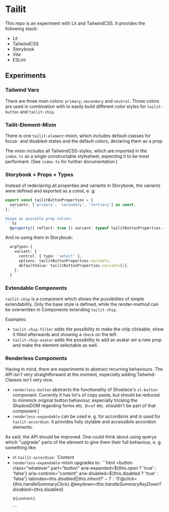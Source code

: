 # Tailit

This repo is an experiment with Lit and TailwindCSS. It provides the following stack:
- Lit
- TailwindCSS
- Storybook
- Vite
- ESLint

## Experiments
### Tailwind Vars
There are three main colors: `primary`, `secondary` and `neutral`. Those colors are used in combination with [](https://github.com/mariohamann/tailwindcss-var) to easily build different color styles for `tailit-button` and `tailit-chip`.

### Tailit-Element-Mixin
There is one `tailit-element`-mixin, which includes default-classes for focus- and disabled-states and the default colors, declaring them as a prop.

The mixin includes all TailwindCSS-styles, which are imported in the `index.ts` as a single constructable stylesheet, expecting it to be most performant. (See `index.ts` for further documentation.)


### Storybook + Props + Types
Instead of redeclaring all properties and variants in Storybook, the variants were defined and exported as a const, e. g:

```ts
export const tailitButtonProperties = {
  variants: ['primary', 'secondary', 'tertiary'] as const,
};```

Usage as possible prop values:
```ts
  @property({ reflect: true }) variant: typeof tailitButtonProperties.variants[number] = 'secondary';
```

And re-using them in Storybook:
```ts
  argTypes:{
    variant: {
      control: { type: 'select' },
      options: tailitButtonProperties.variants,
      defaultValue: tailitButtonProperties.variants[1],
    },
  }
```

### Extendable Components
`tailit-chip` is a component which shows the possibilites of simple extendability. Only the base style is defined, while the render-method can be overwritten in Components extending `tailit-chip`.

Examples:
- `tailit-chip-filter` adds the possibility to make the chip clickable, show it filled afterwards and showing a `check` on the left.
- `tailit-chip-avatar` adds the possibility to add an avatar wir a new prop and make the element selectable as well.

### Renderless Components
Having [](https://headlessui.dev/) in mind, there are experiments to abstract recurring behaviours. The API isn't very straightforward at the moment, especially adding Tailwind-Classes isn't very nice.
- `renderless-button` abstracts the functionality of Shoelace's `sl-button` component. Currently it has lot's of copy paste, but should be reduced to mimmick original button behaviour, especially tricking the ShadowDOM regarding forms etc. (`href` etc. shouldn't be part of that component.)
- `renderless-expandable` can be used e. g. for accordions and is used for `tailit-accordion`. It provides fully stylable and accessibile accordion elements.

As said, the API should be improved. One could think about using querys which "upgrade" parts of the element to give them their full behaviour, e. g. something like:
- in `tailit-accordion`: `<renderless-expandable-button class="whatever">Content</renderless-expandable-button>
- `renderless-expandable`-mixin upgrades to: ```html
    <button
      class="whatever"
      part="button"
      aria-expanded=${this.open ? 'true' : 'false'}
      aria-controls="content"
      aria-disabled=${this.disabled ? 'true' : 'false'}
      tabindex=${this.disabled || this.inherit ? '-1' : '0'}
      @click=${this.handleSummaryClick}
      @keydown=${this.handleSummaryKeyDown}
      ?disabled=${this.disabled}
    >
      ${content}
    </button>```
